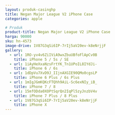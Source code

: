 ```yaml
---
layout: produk-casinghp
title: Negan Major League V2 iPhone Case
categories: apple

# Produk
product-title: Negan Major League V2 iPhone Case
harga: 90000
sku: hn-4573
image-drive: 1V87G3qSi6IP-7rIj5aV20ev-k8eNrjjF
gallery:
  - url: 1RO-yv4v6ZiIViA9wxZbuUBfoFlApCv0B
    title: iPhone 5 / 5s / SE
  - url: 1iAyHeXxaNzsFrtYK_Tn1UPoIL8IYdJi-
    title: iPhone 6 / 6s
  - url: 1dDpVu7XvD9J_IIjnAXGIE90QMo0cgsLP
    title: iPhone 6 Plus / 6s Plus
  - url: 1mIgJGmKQKcFTQhh9AiL-Sc6exNIy_iB_
    title: iPhone 7 / 8
  - url: 15mfODda0XOPtSqrQn2IqPl5zyJnzbV4v
    title: iPhone 7 Plus / 8 Plus
  - url: 1V87G3qSi6IP-7rIj5aV20ev-k8eNrjjF
    title: iPhone X
---
```

